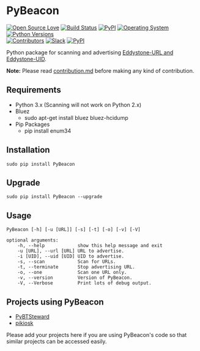 # PyBeacon
[![Open Source Love](https://img.shields.io/badge/Open%20Source-%E2%9D%A4-red.svg)](https://github.com/forksociety/PyBeacon)
[![Build Status](https://travis-ci.org/forksociety/PyBeacon.svg?branch=master)](https://travis-ci.org/forksociety/PyBeacon)
[![PyPI](https://img.shields.io/pypi/v/PyBeacon.svg)](https://pypi.python.org/pypi/PyBeacon)
[![Operating System](https://img.shields.io/badge/Operating%20System-Linux-blue.svg)](https://en.wikipedia.org/wiki/Linux)
[![Python Versions](https://img.shields.io/badge/Python-2.6%2C%202.7%2C%203.3%2C%203.4%2C%203.5%2C%203.6-red.svg)]()   
[![Contributors](https://img.shields.io/github/contributors/cdnjs/cdnjs.svg)](https://github.com/forksociety/PyBeacon/graphs/contributors)
[![Slack](https://img.shields.io/badge/Slack%20channel-%20%20-blue.svg)](http://forksociety.herokuapp.com)
[![PyPI](https://img.shields.io/pypi/l/PyBeacon.svg)](https://github.com/forksociety/PyBeacon/blob/master/LICENSE)

Python package for scanning and advertising [Eddystone-URL and Eddystone-UID](https://github.com/google/eddystone/tree/master/eddystone-url/implementations/PyBeacon).

**Note:** Please read [contribution.md](https://github.com/forksociety/PyBeacon/blob/master/CONTRIBUTING.md) before making any kind of contribution.

## Requirements

* Python 3.x (Scanning will not work on Python 2.x)
* Bluez
    * sudo apt-get install bluez bluez-hcidump
* Pip Packages
    * pip install enum34

## Installation

    sudo pip install PyBeacon

## Upgrade

    sudo pip install PyBeacon --upgrade

## Usage
	PyBeacon [-h] [-u [URL]] [-s] [-t] [-o] [-v] [-V]

	optional arguments:
		-h, --help            show this help message and exit
		-u [URL], --url [URL] URL to advertise.
		-i [UID], --uid [UID] UID to advertise.
		-s, --scan            Scan for URLs.
		-t, --terminate       Stop advertising URL.
		-o, --one             Scan one URL only.
		-v, --version         Version of PyBeacon.
		-V, --Verbose         Print lots of debug output.

## Projects using PyBeacon
* [PyBTSteward](https://github.com/wolfspyre/PyBTSteward)
* [pikiosk](https://github.com/chriso0710/pikiosk)

Please add your projects here if you are using PyBeacon's code so that similar projects can be accessed easily.
